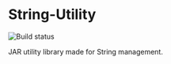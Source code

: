 # String-Utility
![Build status](https://travis-ci.com/gozus19p/String-Utility.svg?branch=master)

JAR utility library made for String management.
